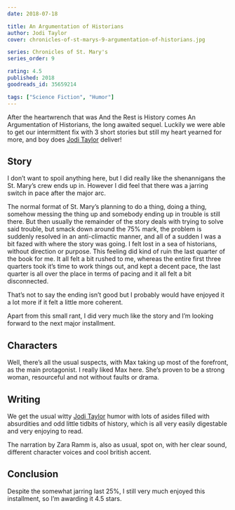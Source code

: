 ```yaml
---
date: 2018-07-18

title: An Argumentation of Historians
author: Jodi Taylor
cover: chronicles-of-st-marys-9-argumentation-of-historians.jpg

series: Chronicles of St. Mary's
series_order: 9

rating: 4.5
published: 2018
goodreads_id: 35659214

tags: ["Science Fiction", "Humor"]
---
```


After the heartwrench that was And the Rest is History comes An Argumentation of Historians, the long awaited sequel. Luckily we were able to get our intermittent fix with 3 short stories but still my heart yearned for more, and boy does [Jodi Taylor](../_authors/jodi-taylor.md) deliver!

<!--more-->

## Story

I don’t want to spoil anything here, but I did really like the shenannigans the St. Mary’s crew ends up in. However I did feel that there was a jarring switch in pace after the major arc.

The normal format of St. Mary’s planning to do a thing, doing a thing, somehow messing the thing up and somebody ending up in trouble is still there. But then usually the remainder of the story deals with trying to solve said trouble, but smack down around the 75% mark, the problem is suddenly resolved in an anti-climactic manner, and all of a sudden I was a bit fazed with where the story was going. I felt lost in a sea of historians, without direction or purpose. This feeling did kind of ruin the last quarter of the book for me. It all felt a bit rushed to me, whereas the entire first three quarters took it’s time to work things out, and kept a decent pace, the last quarter is all over the place in terms of pacing and it all felt a bit disconnected.

That’s not to say the ending isn’t good but I probably would have enjoyed it a lot more if it felt a little more coherent.

Apart from this small rant, I did very much like the story and I’m looking forward to the next major installment.

## Characters

Well, there’s all the usual suspects, with Max taking up most of the forefront, as the main protagonist. I really liked Max here. She’s proven to be a strong woman, resourceful and not without faults or drama.

## Writing

We get the usual witty [Jodi Taylor](../authors/../_authors/jodi-taylor.md) humor with lots of asides filled with absurdities and odd little tidbits of history, which is all very easily digestable and very enjoying to read.

The narration by Zara Ramm is, also as usual, spot on, with her clear sound, different character voices and cool british accent.

## Conclusion

Despite the somewhat jarring last 25%, I still very much enjoyed this installment, so I’m awarding it 4.5 stars.
